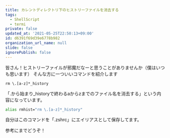 ```yaml
---
title: カレントディレクトリ下のヒストリーファイルを消去する
tags:
  - ShellScript
  - termi
private: false
updated_at: '2021-05-25T22:50:13+09:00'
id: d6391f69d39e6778b982
organization_url_name: null
slide: false
ignorePublish: false
---
```

皆さん！ヒストリーファイルが邪魔だなーと思うことがありませんか（僕はいつも思います）
そんな方に一ついいコマンドを紹介します

`rm \.[a-z]*_history`

「.から始まり_historyで終わるaからzまでのファイル名を消去する」という内容になっています。

```zsh
alias rmhist="rm \.[a-z]*_history"
```
自分はこのコマンドを「.zshrc」にエイリアスとして保存してます。

参考にまでどうぞ！
